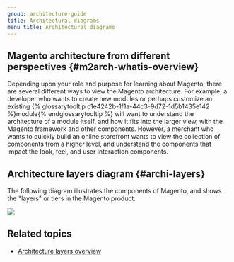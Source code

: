 ```yaml
---
group: architecture-guide
title: Architectural diagrams
menu_title: Architectural diagrams
---
```


## Magento architecture from different perspectives  {#m2arch-whatis-overview}

Depending upon your role and purpose for learning about Magento, there are several different ways to view the Magento architecture. For example, a developer who wants to create new modules or perhaps customize an existing {% glossarytooltip c1e4242b-1f1a-44c3-9d72-1d5b1435e142 %}module{% endglossarytooltip %} will want to understand the architecture of a module itself, and how it fits into the larger view, with the Magento framework and other components. However, a merchant who wants to quickly build an online storefront wants to view the collection of components from a higher level, and understand the components that impact the look, feel, and user interaction components.

## Architecture layers diagram {#archi-layers}

The following diagram illustrates the components of Magento, and shows the "layers" or tiers in the Magento product.

![]({{page.baseurl}}/common/images/archi_diagrams_current.png)

## Related topics

* [Architecture layers overview]({{page.baseurl}}/architecture/archi_perspectives/ALayers_intro.html)